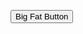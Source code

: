 <button class="bg-blue-500 hover:bg-blue-700 text-white font-bold py-2 px-4 rounded">Big Fat Button</button>
